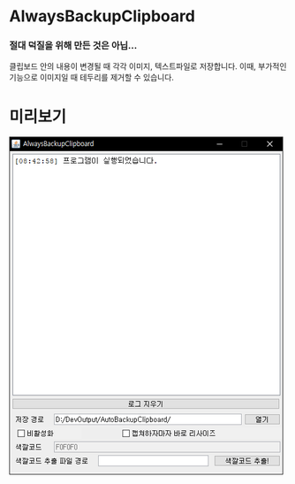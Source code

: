 # AlwaysBackupClipboard
### 절대 덕질을 위해 만든 것은 아닙...
클립보드 안의 내용이 변경될 때 각각 이미지, 텍스트파일로 저장합니다.
이때, 부가적인 기능으로 이미지일 때 테두리를 제거할 수 있습니다.

# 미리보기
![미리보기](https://github.com/sunghun7511/Util_AlwaysBackupClipboard/blob/master/Util_AlwaysBackupClipboard/image.png)
